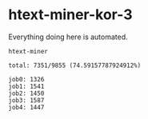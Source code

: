 # htext-miner-kor-3

Everything doing here is automated.

```
htext-miner

total: 7351/9855 (74.59157787924912%)

job0: 1326
job1: 1541
job2: 1450
job3: 1587
job4: 1447
```